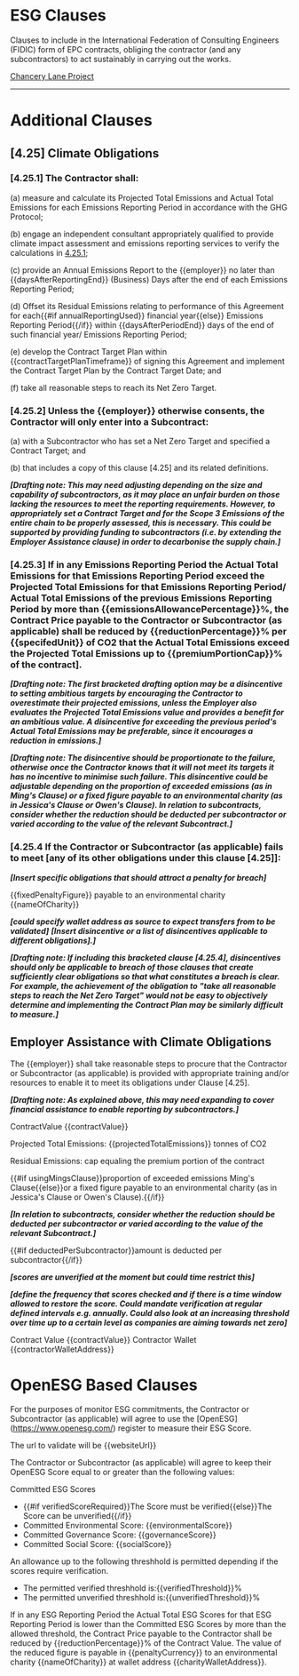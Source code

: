 # ESG Clauses
Clauses to include in the International Federation of Consulting Engineers (FIDIC) form of EPC contracts, obliging the contractor (and any subcontractors) to act sustainably in carrying out the works.

[Chancery Lane Project](https://chancerylaneproject.org/climate-clauses/net-zero-obligations-in-fidic-engineering-procurement-and-construction-epc-contracts/)
___
# Additional Clauses

## [4.25] Climate Obligations

### [4.25.1] The Contractor shall:

(a) measure and calculate its Projected Total Emissions and Actual Total Emissions for each Emissions Reporting Period in accordance with the GHG Protocol;

(b) engage an independent consultant appropriately qualified to provide climate impact assessment and emissions reporting services to verify the calculations in [4.25.1](a);

(c) provide an Annual Emissions Report to the {{employer}} no later than {{daysAfterReportingEnd}} (Business) Days after the end of each Emissions Reporting Period;

(d) Offset its Residual Emissions relating to performance of this Agreement for each{{#if annualReportingUsed}} financial year{{else}} Emissions Reporting Period{{/if}} within {{daysAfterPeriodEnd}} days of the end of such financial year/ Emissions Reporting Period;

(e) develop the Contract Target Plan within {{contractTargetPlanTimeframe}} of signing this Agreement and implement the Contract Target Plan by the Contract Target Date; and

(f) take all reasonable steps to reach its Net Zero Target.

### [4.25.2] Unless the {{employer}} otherwise consents, the Contractor will only enter into a Subcontract:

(a) with a Subcontractor who has set a Net Zero Target and specified a Contract Target; and 

(b) that includes a copy of this clause [4.25] and its related definitions.

***[Drafting note: This may need adjusting depending on the size and capability of subcontractors, as it may place an unfair burden on those lacking the resources to meet the reporting requirements. However, to appropriately set a Contract Target and for the Scope 3 Emissions of the entire chain to be properly assessed, this is necessary. This could be supported by providing funding to subcontractors (i.e. by extending the Employer Assistance clause) in order to decarbonise the supply chain.]***

### [4.25.3] If in any Emissions Reporting Period the Actual Total Emissions for that Emissions Reporting Period exceed the Projected Total Emissions for that Emissions Reporting Period/ Actual Total Emissions of the previous Emissions Reporting Period by more than {{emissionsAllowancePercentage}}%, the Contract Price payable to the Contractor or Subcontractor (as applicable) shall be reduced by {{reductionPercentage}}% per {{specifedUnit}} of CO2 that the Actual Total Emissions exceed the Projected Total Emissions up to {{premiumPortionCap}}% of the contract]. 

***[Drafting note: The first bracketed drafting option may be a disincentive to setting ambitious targets by encouraging the Contractor to overestimate their projected emissions, unless the Employer also evaluates the Projected Total Emissions value and provides a benefit for an ambitious value. A disincentive for exceeding the previous period's Actual Total Emissions may be preferable, since it encourages a reduction in emissions.]***

***[Drafting note: The disincentive should be proportionate to the failure, otherwise once the Contractor knows that it will not meet its targets it has no incentive to minimise such failure. This disincentive could be adjustable depending on the proportion of exceeded emissions (as in Ming's Clause) or a fixed figure payable to an environmental charity (as in Jessica's Clause or Owen's Clause). In relation to subcontracts, consider whether the reduction should be deducted per subcontractor or varied according to the value of the relevant Subcontract.]***

### [4.25.4 If the Contractor or Subcontractor (as applicable) fails to meet [any of its other obligations under this clause [4.25]]: 

***[Insert specific obligations that should attract a penalty for breach]***

{{fixedPenaltyFigure}} payable to an environmental charity {{nameOfCharity}}

***[could specify wallet address as source to expect transfers from to be validated]***
***[Insert disincentive or a list of disincentives applicable to different obligations].]***

***[Drafting note: If including this bracketed clause [4.25.4], disincentives should only be applicable to breach of those clauses that create sufficiently clear obligations so that what constitutes a breach is clear. For example, the achievement of the obligation to "take all reasonable steps to reach the Net Zero Target" would not be easy to objectively determine and implementing the Contract Plan may be similarly difficult to measure.]***

## Employer Assistance with Climate Obligations

The {{employer}} shall take reasonable steps to procure that the Contractor or Subcontractor (as applicable) is provided with appropriate training and/or resources to enable it to meet its obligations under Clause [4.25].

***[Drafting note: As explained above, this may need expanding to cover financial assistance to enable reporting by subcontractors.]***

ContractValue {{contractValue}}

Projected Total Emissions: {{projectedTotalEmissions}} tonnes of CO2

Residual Emissions:
cap equaling the premium portion of the contract

{{#if usingMingsClause}}proportion of exceeded emissions Ming's Clause{{else}}or a fixed figure payable to an environmental charity (as in Jessica's Clause or Owen's Clause).{{/if}} 

***[In relation to subcontracts, consider whether the reduction should be deducted per subcontractor or varied according to the value of the relevant Subcontract.]***

{{#if deductedPerSubcontractor}}amount is deducted per subcontractor{{/if}}


***[scores are unverified at the moment but could time restrict this]***

***[define the frequency that scores checked and if there is a time window allowed to restore the score. Could mandate verification at regular defined intervals e.g. annually. Could also look at an increasing threshold over time up to a certain level as companies are aiming towards net zero]***

Contract Value {{contractValue}}
Contractor Wallet {{contractorWalletAddress}}

# OpenESG Based Clauses

For the purposes of monitor ESG commitments, the Contractor or Subcontractor (as applicable) will agree to use the [OpenESG] (https://www.openesg.com/) register to measure their ESG Score. 

The url to validate will be {{websiteUrl}}

The Contractor or Subcontractor (as applicable) will agree to keep their OpenESG Score equal to or greater than the following values:

Committed ESG Scores
* {{#if verifiedScoreRequired}}The Score must be verified{{else}}The Score can be unverified{{/if}}
* Committed Environmental Score: {{environmentalScore}}
* Committed Governance Score: {{governanceScore}}
* Committed Social Score: {{socialScore}}

An allowance up to the following threshhold is permitted depending if the scores require verification.
* The permitted verified threshhold is:{{verifiedThreshold}}%
* The permitted unverified threshhold is:{{unverifiedThreshold}}%

If in any ESG Reporting Period the Actual Total ESG Scores for that ESG Reporting Period is lower than the Committed ESG Scores by more than the allowed threshold, the Contract Price payable to the Contractor shall be reduced by {{reductionPercentage}}% of the Contract Value. The value of the reduced figure is payable in {{penaltyCurrency}} to an environmental charity {{nameOfCharity}} at wallet address {{charityWalletAddress}}.